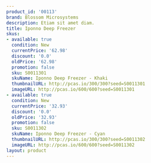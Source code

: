 ```yaml
---
product_id: '00113'
brand: Blossom Microsystems
description: Etiam sit amet diam.
title: Iponno Deep Freezer
skus:
- available: true
  condition: New
  currentPrice: '62.98'
  discount: '0.0'
  oldPrice: '62.98'
  promotion: false
  sku: S0011301
  skuName: Iponno Deep Freezer - Khaki
  thumbnailURL: http://pcas.io/300/300?seed=S0011301
  imageURL: http://pcas.io/600/600?seed=S0011301
- available: true
  condition: New
  currentPrice: '32.93'
  discount: '0.0'
  oldPrice: '32.93'
  promotion: false
  sku: S0011302
  skuName: Iponno Deep Freezer - Cyan
  thumbnailURL: http://pcas.io/300/300?seed=S0011302
  imageURL: http://pcas.io/600/600?seed=S0011302
layout: product
---
```

